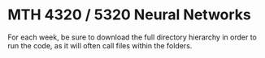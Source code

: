 # MTH 4320 / 5320 Neural Networks

For each week, be sure to download the full directory hierarchy in order to run the code, as it will often call files within the folders.
